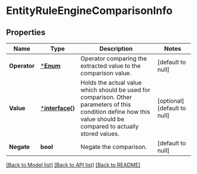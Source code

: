 # EntityRuleEngineComparisonInfo

## Properties
Name | Type | Description | Notes
------------ | ------------- | ------------- | -------------
**Operator** | [***Enum**](Enum.md) | Operator comparing the extracted value to the comparison value. | [default to null]
**Value** | [***interface{}**](interface{}.md) | Holds the actual value which should be used for comparison. Other parameters of this condition define how this value should be compared to actually stored values. | [optional] [default to null]
**Negate** | **bool** | Negate the comparison. | [default to null]

[[Back to Model list]](../README.md#documentation-for-models) [[Back to API list]](../README.md#documentation-for-api-endpoints) [[Back to README]](../README.md)


